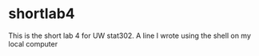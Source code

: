 # shortlab4
This is the short lab 4 for UW stat302.
A line I wrote using the shell on my local computer
